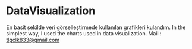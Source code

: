 # DataVisualization
En basit şekilde veri görselleştirmede kullanılan grafikleri kulandım.
In the simplest way, I used the charts used in data visualization.
Mail : tlgclk833@gmail.com
